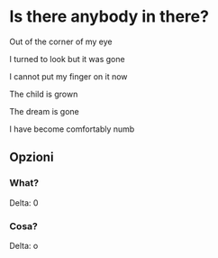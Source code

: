 # Is there anybody in there?

Out of the corner of my eye

I turned to look but it was gone

I cannot put my finger on it now

The child is grown

The dream is gone

I have become comfortably numb

## Opzioni

### What?
Delta: 0

### Cosa?
Delta: o
